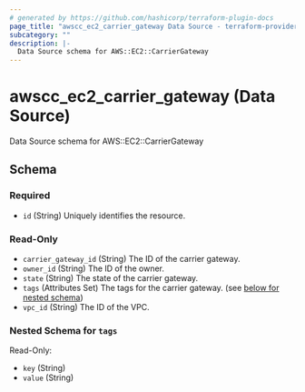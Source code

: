 ```yaml
---
# generated by https://github.com/hashicorp/terraform-plugin-docs
page_title: "awscc_ec2_carrier_gateway Data Source - terraform-provider-awscc"
subcategory: ""
description: |-
  Data Source schema for AWS::EC2::CarrierGateway
---
```


# awscc_ec2_carrier_gateway (Data Source)

Data Source schema for AWS::EC2::CarrierGateway



<!-- schema generated by tfplugindocs -->
## Schema

### Required

- `id` (String) Uniquely identifies the resource.

### Read-Only

- `carrier_gateway_id` (String) The ID of the carrier gateway.
- `owner_id` (String) The ID of the owner.
- `state` (String) The state of the carrier gateway.
- `tags` (Attributes Set) The tags for the carrier gateway. (see [below for nested schema](#nestedatt--tags))
- `vpc_id` (String) The ID of the VPC.

<a id="nestedatt--tags"></a>
### Nested Schema for `tags`

Read-Only:

- `key` (String)
- `value` (String)
